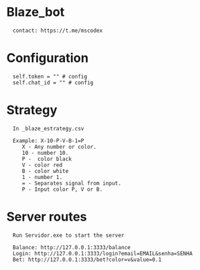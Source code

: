 # Blaze_bot
      contact: https://t.me/mscodex

# Configuration
      self.token = "" # config  
      self.chat_id = "" # config  

# Strategy
      In _blaze_estrategy.csv  

      Example: X-10-P-V-B-1=P  
         X - Any number or color.  
         10 - number 10.  
         P -  color black  
         V - color red  
         B - color white  
         1 - number 1.  
         = - Separates signal from input.  
         P - Input color P, V or B.  

# Server routes
      Run Servidor.exe to start the server  

      Balance: http://127.0.0.1:3333/balance  
      Login: http://127.0.0.1:3333/login?email=EMAIL&senha=SENHA  
      Bet: http://127.0.0.1:3333/bet?color=v&value=0.1  
